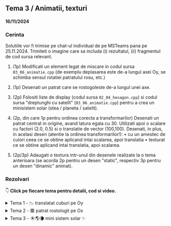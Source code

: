 ## Tema 3 / Animatii, texturi
#### 16/11/2024

### Cerinta
Solutiile vor fi trimise pe chat-ul individual de pe MSTeams pana pe 25.11.2024.
Trimiteti o imagine care sa includa (i) rezultatul, (ii) fragmentul de cod sursa relevant.

1) (1p) Modificati un element legat de miscare in codul sursa `03_06_animatie.cpp` (de exemplu deplasarea este de-a
lungul axei Oy, se schimba sensul rotatiei patratului rosu, etc.)

2) (1p) Desenati un patrat care se rostogoleste de-a lungul unei axe.

3) (2p) Folositi liste de display (codul sursa `02_04_hexagon.cpp`) si codul sursa "dreptunghi cu satelit" (`03_06_animatie.cpp`) 
pentru a crea un minisistem solar (stea / planeta / satelit).

4) (2p, din care 1p pentru ordinea corecta a transformarilor) Desenati un patrat centrat in origine, avand latura egala cu 30.
Utilizati apoi o scalare cu factori (2.0, 0.5) si o translatie de vector (100,100).
Desenati, in plus, in acelasi desen (atentie la ordinea transformarilor!):
   • cu un amestec de culori ceea ce se obtine aplicand intai scalarea, apoi translatia
   • texturat ce se obtine aplicand intai translatia, apoi scalarea.

5) (2p/3p) Adaugati o textura intr-unul din desenele realizate la o tema anterioara (se acorda 2p pentru un desen
"static", respectiv 3p pentru un desen "dinamic" animat).

### Rezolvari
👇 **Click pe fiecare tema pentru detalii, cod si video.**

<details>
  <summary>Tema 1 - 📉 translatat cuburi pe Oy</summary>

Rezolvare in [homework/03_01](homework/03_01.cpp)

https://github.com/user-attachments/assets/0fc88197-5baf-4d9f-81b4-c129c8df9c5e
</details>

<details>
  <summary>Tema 2 - 🟥 patrat rostologit pe Ox</summary>

Rezolvare in [homework/03_02](homework/03_02.cpp)

https://github.com/user-attachments/assets/f1050217-b697-47fe-b98f-a2fa9c0a8467
</details>

<details>
  <summary>Tema 3 - ☀️🌎🌘 mini sistem solar ✨</summary>

Rezolvare in [homework/03_03](homework/03_03.cpp) cu exta stelute pe fundal.

https://github.com/user-attachments/assets/8a03c6ff-4529-440a-b087-b4bef194d131
</details>
